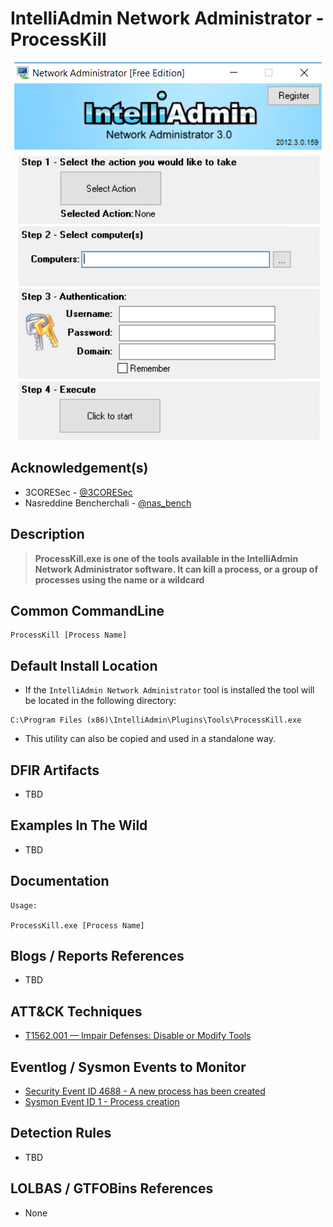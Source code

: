 # IntelliAdmin Network Administrator - ProcessKill

<p align="center"><img src="/Images/Screenshots/IntelliAdmin-Network-Administrator.png"></p>

## Acknowledgement(s)

- 3CORESec - [@3CORESec](https://twitter.com/3CORESec)
- Nasreddine Bencherchali - [@nas_bench](https://twitter.com/nas_bench)

## Description

> **ProcessKill.exe is one of the tools available in the IntelliAdmin Network Administrator software. It can kill a process, or a group of processes using the name or a wildcard**

## Common CommandLine

```batch
ProcessKill [Process Name]
```

## Default Install Location

- If the ``IntelliAdmin Network Administrator`` tool is installed the tool will be located in the following directory:

```batch
C:\Program Files (x86)\IntelliAdmin\Plugins\Tools\ProcessKill.exe
```

- This utility can also be copied and used in a standalone way.

## DFIR Artifacts

- TBD

## Examples In The Wild

- TBD

## Documentation

```batch
Usage: 

ProcessKill.exe [Process Name]
```

## Blogs / Reports References

- TBD

## ATT&CK Techniques

- [T1562.001 — Impair Defenses: Disable or Modify Tools](https://attack.mitre.org/techniques/T1562/001/)

## Eventlog / Sysmon Events to Monitor

- [Security Event ID 4688 - A new process has been created](https://www.ultimatewindowssecurity.com/securitylog/encyclopedia/event.aspx?eventID=4688)
- [Sysmon Event ID 1 - Process creation](https://www.ultimatewindowssecurity.com/securitylog/encyclopedia/event.aspx?eventid=90001)

## Detection Rules

- TBD

## LOLBAS / GTFOBins References

- None
